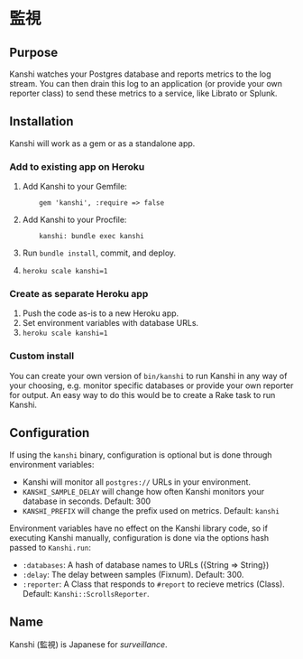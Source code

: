 # 監視

## Purpose

Kanshi watches your Postgres database and reports metrics to the log
stream. You can then drain this log to an application (or provide your
own reporter class) to send these metrics to a service, like Librato or
Splunk.

## Installation

Kanshi will work as a gem or as a standalone app.

### Add to existing app on Heroku

1. Add Kanshi to your Gemfile:

           gem 'kanshi', :require => false

2. Add Kanshi to your Procfile:

           kanshi: bundle exec kanshi

3. Run `bundle install`, commit, and deploy.
4. `heroku scale kanshi=1`

### Create as separate Heroku app

1. Push the code as-is to a new Heroku app.
2. Set environment variables with database URLs.
3. `heroku scale kanshi=1`

### Custom install

You can create your own version of `bin/kanshi` to run Kanshi in any way
of your choosing, e.g. monitor specific databases or provide your own
reporter for output. An easy way to do this would be to create a Rake
task to run Kanshi.

## Configuration

If using the `kanshi` binary, configuration is optional but is done
through environment variables:

* Kanshi will monitor all `postgres://` URLs in your environment.
* `KANSHI_SAMPLE_DELAY` will change how often Kanshi monitors your
  database in seconds. Default: 300
* `KANSHI_PREFIX` will change the prefix used on metrics. Default:
  `kanshi`

Environment variables have no effect on the Kanshi library code, so if
executing Kanshi manually, configuration is done via the options hash
passed to `Kanshi.run`:

* `:databases`: A hash of database names to URLs ({String => String})
* `:delay`: The delay between samples (Fixnum). Default: 300.
* `:reporter`: A Class that responds to `#report` to recieve metrics
  (Class). Default: `Kanshi::ScrollsReporter`.

## Name

Kanshi (監視) is Japanese for _surveillance_.
